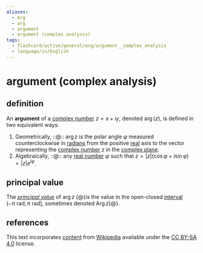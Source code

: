 ```yaml
---
aliases:
  - Arg
  - arg
  - argument
  - argument (complex analysis)
tags:
  - flashcard/active/general/eng/argument__complex_analysis_
  - language/in/English
---
```


# argument (complex analysis)

## definition

An __argument__ of a [complex number](complex%20number.md) $z = x + iy$, denoted $\operatorname{arg}(z)$, is defined in two equivalent ways:

1. Geometrically, ::@:: $\arg z$ is the polar angle $\varphi$ measured counterclockwise in [radians](radian.md) from the positive [real](real%20number.md) axis to the vector representing the [complex number](complex%20number.md) $z$ in the [complex plane](complex%20plane.md). <!--SR:!2027-09-30,1075,350!2027-06-21,923,348-->
2. Algebraically, ::@:: any [real number](real%20number.md) $\varphi$ such that $z = \lvert z \rvert (\cos \varphi + i \sin \varphi) = \lvert z \rvert e^{i \varphi}$. <!--SR:!2025-08-09,438,310!2025-01-29,232,328-->

## principal value

The _[principal value](principal%20value.md)_ of $\arg z$ {@{is the value in the open-closed [interval](interval%20(mathematics).md) $(-\pi \mathrm{\ rad},\pi \mathrm{\ rad}]$, sometimes denoted $\operatorname{Arg} z$}@}. <!--SR:!2027-08-14,957,330-->

## references

This text incorporates [content](https://en.wikipedia.org/wiki/argument_(complex_analysis)) from [Wikipedia](Wikipedia.md) available under the [CC BY-SA 4.0](https://creativecommons.org/licenses/by-sa/4.0/) license.

